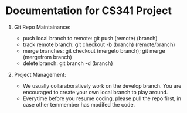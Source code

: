 Documentation for CS341 Project
===============================
1. Git Repo Maintainance:
   - push local branch to remote: git push (remote) (branch)
   - track remote branch: git checkout -b (branch) (remote/branch)
   - merge branches: git checkout (mergeto branch); git merge (mergefrom branch)
   - delete branch: git branch -d (branch)

2. Project Management:
   - We usually collaraboratively work on the develop branch. You are encouraged to create your own local branch to play around.
   - Everytime before you resume coding, please pull the repo first, in case other temmember has modifed the code.






